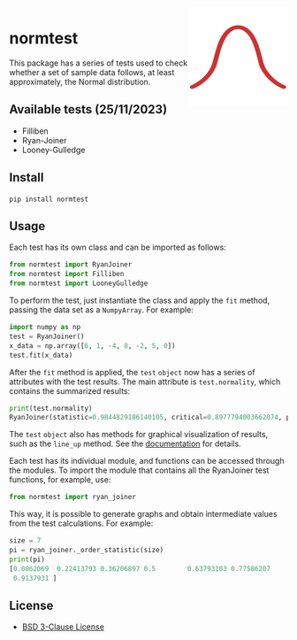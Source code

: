 <img src="https://raw.githubusercontent.com/puzzle-in-a-mug/normtest/main/docs/_static/favicon-180x180.png" align="right" />

# normtest



This package has a series of tests used to check whether a set of sample data follows, at least approximately, the Normal distribution.

## Available tests (25/11/2023)

- Filliben
- Ryan-Joiner
- Looney-Gulledge


## Install

```
pip install normtest
```

## Usage

Each test has its own class and can be imported as follows:

```python
from normtest import RyanJoiner
from normtest import Filliben
from normtest import LooneyGulledge
```

To perform the test, just instantiate the class and apply the ``fit`` method, passing the data set as a ``NumpyArray``. For example:

```python
import numpy as np
test = RyanJoiner()
x_data = np.array([6, 1, -4, 8, -2, 5, 0])
test.fit(x_data)
```


After the ``fit`` method is applied, the ``test`` ``object`` now has a series of attributes with the test results. The main attribute is ``test.normality``, which contains the summarized results:

```python
print(test.normality)
RyanJoiner(statistic=0.9844829186140105, critical=0.8977794003662074, p_value='p > 0.100', conclusion='Fail to reject H₀')
```

The ``test`` ``object`` also has methods for graphical visualization of results, such as the ``line_up`` method. See the [documentation](https://normtest.readthedocs.io/en/latest/source/ryan_joiner/RyanJoiner.html) for details.


Each test has its individual module, and functions can be accessed through the modules. To import the module that contains all the RyanJoiner test functions, for example, use:

```python
from normtest import ryan_joiner
```

This way, it is possible to generate graphs and obtain intermediate values from the test calculations. For example:

```python
size = 7
pi = ryan_joiner._order_statistic(size)
print(pi)
[0.0862069  0.22413793 0.36206897 0.5        0.63793103 0.77586207
 0.9137931 ]
```




## License

- [BSD 3-Clause License](https://github.com/puzzle-in-a-mug/normtest/blob/main/LICENSE)
